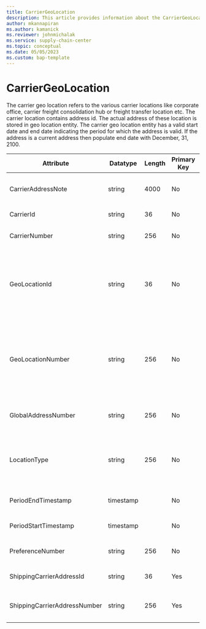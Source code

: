 ```yaml
---
title: CarrierGeoLocation
description: This article provides information about the CarrierGeoLocation entity.
author: mkannapiran
ms.author: kamanick
ms.reviewer: johnmichalak
ms.service: supply-chain-center
ms.topic: conceptual
ms.date: 05/05/2023
ms.custom: bap-template
---
```


# **CarrierGeoLocation**

The carrier geo location refers to the various carrier locations like corporate office, carrier freight consolidation hub or freight transfer location etc. The carrier location contains address id. The actual address of these location is stored in geo location entity. The carrier geo location entity has a valid start date and end date indicating the period for which the address is valid. If the address is a current address then populate end date with December, 31, 2100.


|	Attribute	|	Datatype	|	Length	|	Primary Key	|	Description	|
|---------------|--------|------|----------|-----------|
|	CarrierAddressNote	|	string	|	4000	|	No	|	Comments or notes for this carrier location	|
|	CarrierId	|	string	|	36	|	No	|	The unique Id of the carrier.	|
|	CarrierNumber	|	string	|	256	|	No	|	The unique number of the carrier.	|
|	GeoLocationId	|	string	|	36	|	No	|	The unique identifier of a Location. This is autogenerated by Supply chain center or D365 applications	|
|	GeoLocationNumber	|	string	|	256	|	No	|	The unique number of a location. This is a referenced in an external system to identify the unique location	|
|	GlobalAddressNumber	|	string	|	256	|	No	|	The global location number of this location.	|
|	LocationType	|	string	|	256	|	No	|	Type of location, corporate office, distribution center, carrier hub etc	|
|	PeriodEndTimestamp	|	timestamp	|		|	No	|	Validity end date of this location	|
|	PeriodStartTimestamp	|	timestamp	|		|	No	|	Validity start date of this location	|
|	PreferenceNumber	|	string	|	256	|	No	|	The preference of this location	|
|	ShippingCarrierAddressId	|	string	|	36	|	Yes	|	Unique Id of the carrier location.	|
|	ShippingCarrierAddressNumber	|	string	|	256	|	Yes	|	Unique number of the carrier location. 	|
